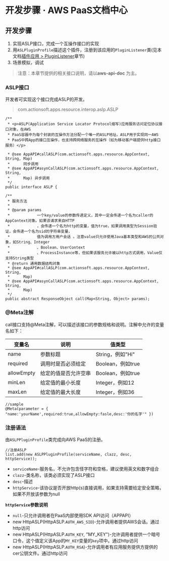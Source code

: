 # 开发步骤 · AWS PaaS文档中心

## 开发步骤

  1. 实现ASLP接口，完成一个互操作接口的实现
  2. 用`ASLPluginProfile`描述这个插件，注册到该应用的`PluginListener`类(见本文档[插件应用 > PluginListener](<../app_plugin/pluginlistener.html>)章节)
  3. 场景模拟，调试

> 注意：本章节提供的相关接口说明，请以**aws-api-doc** 为主。

### ASLP接口

开发者可实现这个接口完成ASLP的开发。

> com.actionsoft.apps.resource.interop.aslp.ASLP
    
    
    /**
     * <p>ASLP(Application Service Locator Protocol缩写)应用服务访问定位协议接口对象，在AWS
     * PaaS容器中为每个封装的互操作方法分配一个唯一的ASLP地址。ASLP用于实现同一AWS
     * PaaS中跨App的接口互操作，也支持跨网络服务的互操作（如为移动客户端提供http接口服务）</p>
    
     * @see AppAPI#callASLP(com.actionsoft.apps.resource.AppContext, String, Map)
     *      同步调用
     * @see AppAPI#asynCallASLP(com.actionsoft.apps.resource.AppContext, String,
     *      Map) 异步调用
     */
    public interface ASLP {
    
    /**
     * 服务方法
     *
     * @param params
     *            一个key/value的参数传递定义，其中一定会传递一个名为caller的AppContext对象。如果该请求来自HTTP
     *            ，会传递一个名为http的变量，值为true，如果调用类型为Session验证，会传递一个名为sid的字符串变量，
     *            值为调用方用户会话 。注意value只允许使用Java基本类型和AWS的公共对象，如String、Integer
     *            、Boolean、UserContext
     *            、ProcessInstance等，但如果该服务允许被以http方式调用，Value仅支持String类型
     * @return 通用数据结构对象
     * @see AppAPI#callASLP(com.actionsoft.apps.resource.AppContext, String,
     *      Map)
     * @see AppAPI#asynCallASLP(com.actionsoft.apps.resource.AppContext, String,
     *      Map)
     */
    public abstract ResponseObject call(Map<String, Object> params);
    

### @Meta注解

call接口支持@Meta注解，可以描述该接口的参数规格和说明。注解中允许的变量名如下：

变量名 | 说明 | 值类型  
---|---|---  
name | 参数标题 | String，例如"Hi"  
required | 调用时是否必须给定 | Boolean，例如true  
allowEmpty | 给定的值是否允许空串 | Boolean，例如true  
minLen | 给定值的最小长度 | Integer，例如12  
maxLen | 给定值的最大长度 | Integer，例如36  
      
    
    //sample
    @Meta(parameter = { "name:'yourName',required:true,allowEmpty:fasle,desc:'你的名字'" })
    

### 注册语法

由`ASLPPluginProfile`类完成向AWS PaaS的注册。
    
    
    //注册ASLP
    list.add(new ASLPPluginProfile(serviceName, clazz, desc, httpService));
    

  * `serviceName`-服务名，不允许包含怪字符和空格，建议使用英文和数字组合
  * `clazz`-类名称，该类必须实现了ASLP接口
  * `desc`-描述
  * `httpService`-该协议是否开放http(s)直接调用，如果支持需要给定安全策略，如果不开放该参数为null

**`httpService`参数说明**

  * `null`-只允许调用者在PaaS内部使用SDK API访问（APPAPI）
  * new HttpASLP(HttpASLP.`AUTH_AWS_SID`)-允许调用者提供AWS会话。通过http访问
  * new HttpASLP(HttpASLP.`AUTH_KEY`, "MY_KEY")-允许调用者提供一个暗号口令，这个值定义该App的`MY_KEY`变量的`key`项中。通过http访问
  * new HttpASLP(HttpASLP.`AUTH_RSA`)-允许调用者有应用服务提供方提供的cer公钥文件。通过http访问
